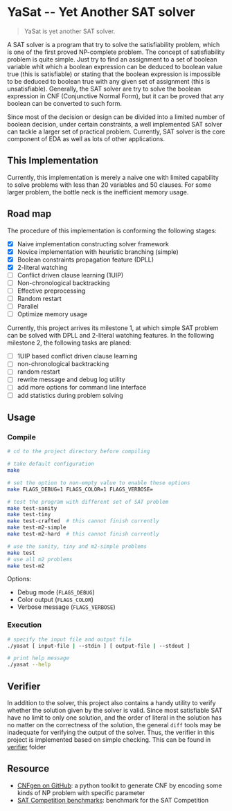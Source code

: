 # YaSat -- Yet Another SAT solver

> YaSat is yet another SAT solver.

A SAT solver is a program that try to solve the satisfiability problem,
which is one of the first proved NP-complete problem.
The concept of satisfiability problem is quite simple. Just try to find
an assignment to a set of boolean variable whit which a boolean expression
can be deduced to boolean value true (this is satisfiable) or stating that
the boolean expression is impossible to be deduced to boolean true with
any given set of assignment (this is unsatisfiable).
Generally, the SAT solver are try to solve the boolean expression in
CNF (Conjunctive Normal Form), but it can be proved that any boolean can
be converted to such form.

Since most of the decision or design can be divided into a limited number
of boolean decision, under certain constraints, a well implemented SAT solver
can tackle a larger set of practical problem. Currently, SAT solver is the
core component of EDA as well as lots of other applications.

## This Implementation

Currently, this implementation is merely a naive one with limited capability to
solve problems with less than 20 variables and 50 clauses.  For some larger
problem, the bottle neck is the inefficient memory usage.

## Road map

The procedure of this implementation is conforming the following stages:

-   [x] Naive implementation constructing solver framework
-   [x] Novice implementation with heuristic branching (simple)
-   [x] Boolean constraints propagation feature (DPLL)
-   [x] 2-literal watching
-   [ ] Conflict driven clause learning (1UIP)
-   [ ] Non-chronological backtracking
-   [ ] Effective preprocessing
-   [ ] Random restart
-   [ ] Parallel
-   [ ] Optimize memory usage

Currently, this project arrives its milestone 1, at which simple SAT problem
can be solved with DPLL and 2-literal watching features. In the following milestone 2,
the following tasks are planed:

-   [ ] 1UIP based conflict driven clause learning
-   [ ] non-chronological backtracking
-   [ ] random restart
-   [ ] rewrite message and debug log utility
-   [ ] add more options for command line interface
-   [ ] add statistics during problem solving

## Usage

### Compile

```bash
# cd to the project directory before compiling

# take default configuration
make

# set the option to non-empty value to enable these options
make FLAGS_DEBUG=1 FLAGS_COLOR=1 FLAGS_VERBOSE=

# test the program with different set of SAT problem
make test-sanity
make test-tiny
make test-crafted  # this cannot finish currently
make test-m2-simple
make test-m2-hard  # this cannot finish currently

# use the sanity, tiny and m2-simple problems
make test
# use all m2 problems
make test-m2
```

Options:

-   Debug mode (`FLAGS_DEBUG`)
-   Color output (`FLAGS_COLOR`)
-   Verbose message (`FLAGS_VERBOSE`)

### Execution

```bash
# specify the input file and output file
./yasat [ input-file | --stdin ] [ output-file | --stdout ]

# print help message
./yasat --help
```

## Verifier

In addition to the solver, this project also contains a handy utility to verify
whether the solution given by the solver is valid. Since most satisfiable SAT
have no limit to only one solution, and the order of literal in the solution has
no matter on the correctness of the solution, the general `diff` tools may be
inadequate for verifying the output of the solver. Thus, the verifier in this
project is implemented based on simple checking. This can be found in [verifier](./verifier/) folder

## Resource

-   [CNFgen on GitHub](https://github.com/MassimoLauria/cnfgen):
    a python toolkit to generate CNF by encoding some kinds of NP problem with specific parameter
-   [SAT Competition benchmarks](http://baldur.iti.kit.edu/sat-competition-2016/index.php?cat=downloads):
    benchmark for the SAT Competition
